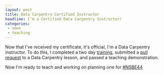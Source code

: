 ```yaml
---
layout: post
title: Data Carpentry Certified Instructor
headline: I'm a Certified Data Carpentry Instructor!
categories:
 - news
 - teaching
---
```


Now that I've received my certificate, it's official, I'm a Data Carpentry instructor.  To do this, I completed a two day [training](http://carpentries.github.io/instructor-training/), submitted a [pull request](https://github.com/datacarpentry/python-ecology-lesson/pull/216) to a Data Carpentry lesson, and passed a teaching demonstration.  

Now I'm ready to teach and working on planning one for [#NSBE44](http://convention.nsbe.org/)
